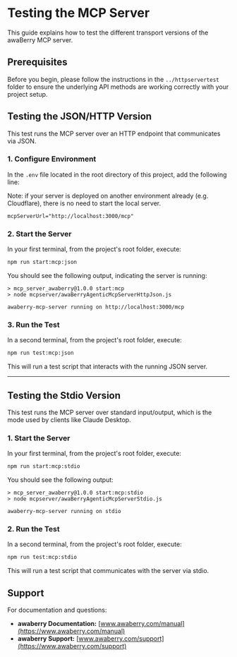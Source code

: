 # Testing the MCP Server

This guide explains how to test the different transport versions of the awaBerry MCP server.

## Prerequisites

Before you begin, please follow the instructions in the `../httpservertest` folder to ensure the underlying API methods are working correctly with your project setup.

## Testing the JSON/HTTP Version

This test runs the MCP server over an HTTP endpoint that communicates via JSON.

### 1. Configure Environment

In the `.env` file located in the root directory of this project, add the following line:

Note: if your server is deployed on another environment already (e.g. Cloudflare), there is no need to start the local server.

```env
mcpServerUrl="http://localhost:3000/mcp"
```

### 2. Start the Server

In your first terminal, from the project's root folder, execute:

```bash
npm run start:mcp:json
```

You should see the following output, indicating the server is running:

```text
> mcp_server_awaberry@1.0.0 start:mcp
> node mcpserver/awaBerryAgenticMcpServerHttpJson.js

awaberry-mcp-server running on http://localhost:3000/mcp
```

### 3. Run the Test

In a second terminal, from the project's root folder, execute:

```bash
npm run test:mcp:json
```

This will run a test script that interacts with the running JSON server.

---

## Testing the Stdio Version

This test runs the MCP server over standard input/output, which is the mode used by clients like Claude Desktop.

### 1. Start the Server

In your first terminal, from the project's root folder, execute:

```bash
npm run start:mcp:stdio
```

You should see the following output:

```text
> mcp_server_awaberry@1.0.0 start:mcp:stdio
> node mcpserver/awaBerryAgenticMcpServerStdio.js

awaberry-mcp-server running on stdio
```

### 2. Run the Test

In a second terminal, from the project's root folder, execute:

```bash
npm run test:mcp:stdio
```

This will run a test script that communicates with the server via stdio.



## Support

For documentation and questions:

- **awaberry Documentation:** [www.awaberry.com/manual](https://www.awaberry.com/manual)
- **awaberry Support:** [www.awaberry.com/support](https://www.awaberry.com/support)